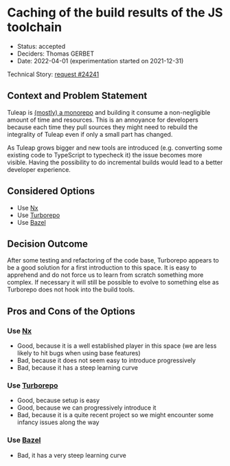 # Caching of the build results of the JS toolchain

* Status: accepted
* Deciders: Thomas GERBET
* Date: 2022-04-01 (experimentation started on 2021-12-31)

Technical Story: [request #24241](https://tuleap.net/plugins/tracker/?aid=24241)

## Context and Problem Statement

Tuleap is [(mostly) a monorepo](0007-js-package-manager.md) and building it consume a non-negligible amount of time
and resources. This is an annoyance for developers because each time they pull sources they might need to rebuild the
integrality of Tuleap even if only a small part has changed.

As Tuleap grows bigger and new tools are introduced (e.g. converting some existing code to TypeScript to typecheck it)
the issue becomes more visible. Having the possibility to do incremental builds would lead to a better developer
experience.

## Considered Options

* Use [Nx](https://nx.dev/)
* Use [Turborepo](https://turborepo.org/)
* Use [Bazel](https://bazel.build/)

## Decision Outcome

After some testing and refactoring of the code base, Turborepo appears to be a good solution for a first
introduction to this space. It is easy to apprehend and do not force us to learn from scratch something more complex.
If necessary it will still be possible to evolve to something else as Turborepo does not hook into the build tools.

## Pros and Cons of the Options

### Use [Nx](https://nx.dev/)

* Good, because it is a well established player in this space (we are less likely to hit bugs when using base features)
* Bad, because it does not seem easy to introduce progressively
* Bad, because it has a steep learning curve

### Use [Turborepo](https://turborepo.org/)

* Good, because setup is easy
* Good, because we can progressively introduce it
* Bad, because it is a quite recent project so we might encounter some infancy issues along the way

### Use [Bazel](https://bazel.build/)

* Bad, it has a very steep learning curve
